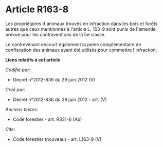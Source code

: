 # Article R163-8

Les propriétaires d'animaux trouvés en infraction dans les bois et forêts autres que ceux mentionnés à l'article L. 163-9
sont punis de l'amende prévue pour les contraventions de la 5e classe.

Le contrevenant encourt également la peine complémentaire de confiscation des animaux ayant été utilisés pour commettre
l'infraction.

**Liens relatifs à cet article**

_Codifié par_:

  - Décret n°2012-836 du 29 juin 2012 (V)

_Créé par_:

  - Décret n°2012-836 du 29 juin 2012 - art. (V)

_Anciens textes_:

  - Code forestier - art. R331-6 (Ab)

_Cite_:

  - Code forestier (nouveau) - art. L163-9 (V)
